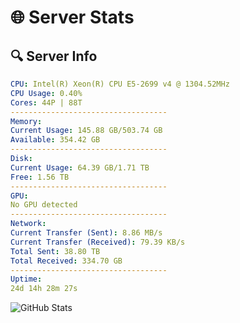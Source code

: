 # 🌐 Server Stats
## 🔍 Server Info
```yaml
CPU: Intel(R) Xeon(R) CPU E5-2699 v4 @ 1304.52MHz
CPU Usage: 0.40%
Cores: 44P | 88T
-----------------------------------
Memory:
Current Usage: 145.88 GB/503.74 GB
Available: 354.42 GB
-----------------------------------
Disk:
Current Usage: 64.39 GB/1.71 TB
Free: 1.56 TB
-----------------------------------
GPU:
No GPU detected
-----------------------------------
Network:
Current Transfer (Sent): 8.86 MB/s
Current Transfer (Received): 79.39 KB/s
Total Sent: 38.80 TB
Total Received: 334.70 GB
-----------------------------------
Uptime:
24d 14h 28m 27s
```
![GitHub Stats](https://img.shields.io/badge/Updated-2025-04-01_11:51:16-blue)